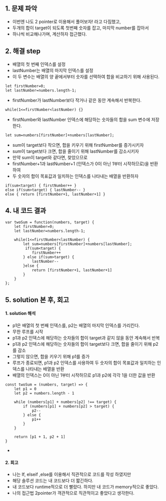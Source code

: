 ​​​​​​​​​
## 1. 문제 파악
- 이번엔 나도 2 pointer로 이용해서 풀어보자! 라고 다짐했고,
- 두개의 합이 target이 되도록 첫번째 숫자를 잡고, 마지막 number를 잡아서
- 하나씩 비교해나가며, 계산하자 접근했다.
  
## 2. 해결 step
- 배열의 첫 번째 인덱스를 설정
- lastNumber는 배열의 마지막 인덱스를 설정
- 이 두 변수는 배열의 양 끝에서부터 숫자를 선택하여 합을 비교하기 위해 사용된다.
```
let firstNumber=0;
let lastNumber=numbers.length-1;
```
- firstNumber가 lastNumber보다 작거나 같은 동안 계속해서 반복한다.
```
while(1<=firstNumber<lastNumber) {}
```
- firstNumber와 lastNumber 인덱스에 해당하는 숫자들의 합을 sum 변수에 저장한다.
```
let sum=numbers[firstNumber]+numbers[lastNumber];
```

- sum이 target보다 작으면, 합을 키우기 위해 firstNumber를 증가시키자
- sum이 target보다 크면, 합을 줄이기 위해 lastNumber를 감소시키자
- 만약 sum이 target와 같다면, 찾았으므로
- firstNumber+1과 lastNumber+1 (인덱스가 0이 아닌 1부터 시작하므로)을 반환하여
- 두 숫자의 합이 목표값과 일치하는 인덱스를 나타내는 배열을 반환하자
```
if(sum<target) { firstNumber++ }
else if(sum>target) { lastNumber-- }
else { return [firstNumber+1, lastNumber+1] }
```

## 4. 내 코드 결과

```
var twoSum = function(numbers, target) {
    let firstNumber=0;
    let lastNumber=numbers.length-1;
    
    while(1<=firstNumber<lastNumber) {
        let sum=numbers[firstNumber]+numbers[lastNumber];
         if(sum<target) {
            firstNumber++
        } else if(sum>target) {
            lastNumber--
        }else {
            return [firstNumber+1, lastNumber+1]
        }
    }
};
```

## 5. solution 본 후, 회고
#### 1. solution 해석
- p1은 배열의 첫 번째 인덱스를, p2는 배열의 마지막 인덱스를 가리킨다.
- 무한 루프를 시작
- p1과 p2 인덱스에 해당하는 숫자들의 합이 target과 같지 않을 동안 계속해서 반복
- p1과 p2 인덱스에 해당하는 숫자들의 합이 target보다 크면, 합을 줄이기 위해 p2를 감소
- 그렇지 않으면, 합을 키우기 위해 p1를 증가
- 루프가 종료되면, p1과 p2 인덱스를 사용하여 두 숫자의 합이 목표값과 일치하는 인덱스를 나타내는 배열을 반환
- 배열의 인덱스는 0이 아닌 1부터 시작하므로 p1과 p2에 각각 1을 더한 값을 반환
```
const twoSum = (numbers, target) => {
    let p1 = 0
    let p2 = numbers.length - 1
    
    while (numbers[p1] + numbers[p2] !== target) {
        if (numbers[p1] + numbers[p2] > target) {
            p2--
        } else {
            p1++
        }
    }
    
    return [p1 + 1, p2 + 1]
}
```
- 
#### 2. 회고
- 나는 If, elseif ,else를 이용해서 직관적으로 코드를 작성 하였지만
- 해당 솔루션 코드는 내 코드보다 더 짧긴하다.
- 내 코드보다 runtime적으로 더 빨랐다. 하지만 내 코드가 memory적으로 좋았다.
- 나의 접근법 2pointer가 객관적으로 직관적이고 좋았다고 생각한다.

